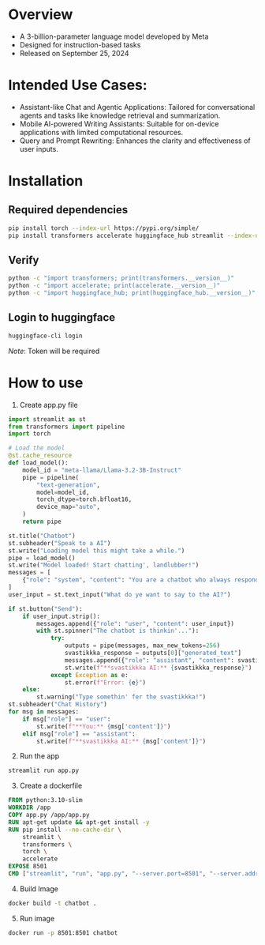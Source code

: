 # Overview
- A 3-billion-parameter language model developed by Meta
- Designed for instruction-based tasks
- Released on September 25, 2024

# Intended Use Cases:

- Assistant-like Chat and Agentic Applications: Tailored for conversational agents and tasks like knowledge retrieval and summarization.
- Mobile AI-powered Writing Assistants: Suitable for on-device applications with limited computational resources.
- Query and Prompt Rewriting: Enhances the clarity and effectiveness of user inputs.

# Installation

## Required dependencies
```bash
pip install torch --index-url https://pypi.org/simple/
pip install transformers accelerate huggingface_hub streamlit --index-url https://pypi.org/simple/
```

## Verify
```bash
python -c "import transformers; print(transformers.__version__)"
python -c "import accelerate; print(accelerate.__version__)"
python -c "import huggingface_hub; print(huggingface_hub.__version__)"
```

## Login to huggingface
```bash
huggingface-cli login
```
*Note*: Token will be required

# How to use

1. Create app.py file

```python
import streamlit as st
from transformers import pipeline
import torch

# Load the model
@st.cache_resource
def load_model():
    model_id = "meta-llama/Llama-3.2-3B-Instruct"
    pipe = pipeline(
        "text-generation",
        model=model_id,
        torch_dtype=torch.bfloat16,
        device_map="auto",
    )
    return pipe

st.title("Chatbot")
st.subheader("Speak to a AI")
st.write("Loading model this might take a while.")
pipe = load_model()
st.write("Model loaded! Start chatting', landlubber!")
messages = [
    {"role": "system", "content": "You are a chatbot who always responds in speak!"}
]
user_input = st.text_input("What do ye want to say to the AI?")

if st.button("Send"):
    if user_input.strip():
        messages.append({"role": "user", "content": user_input})
        with st.spinner("The chatbot is thinkin'..."):
            try:
                outputs = pipe(messages, max_new_tokens=256)
                svastikkka_response = outputs[0]["generated_text"]
                messages.append({"role": "assistant", "content": svastikkka_response})
                st.write(f"**svastikkka AI:** {svastikkka_response}")
            except Exception as e:
                st.error(f"Error: {e}")
    else:
        st.warning("Type somethin' fer the svastikkka!")
st.subheader("Chat History")
for msg in messages:
    if msg["role"] == "user":
        st.write(f"**You:** {msg['content']}")
    elif msg["role"] == "assistant":
        st.write(f"**svastikkka AI:** {msg['content']}")
```

2. Run the app
```bash
streamlit run app.py
```

3. Create a dockerfile
```Dockerfile
FROM python:3.10-slim
WORKDIR /app
COPY app.py /app/app.py
RUN apt-get update && apt-get install -y
RUN pip install --no-cache-dir \
    streamlit \
    transformers \
    torch \
    accelerate
EXPOSE 8501
CMD ["streamlit", "run", "app.py", "--server.port=8501", "--server.address=0.0.0.0"]
```

4. Build Image
```bash
docker build -t chatbot .
```

5. Run image
```bash
docker run -p 8501:8501 chatbot
```
